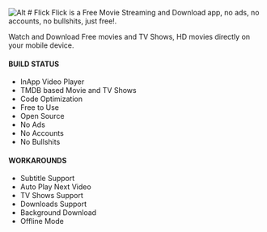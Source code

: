 ![Alt](https://github.com/wendale1231/Flickv2/raw/master/android/app/src/main/res/mipmap-hdpi/ic_launcher.png "Title") # Flick
Flick is a Free Movie Streaming and Download app, no ads, no accounts, no bullshits, just free!.

Watch and Download Free movies and TV Shows, HD movies directly on your mobile device.

#### BUILD STATUS ####

* InApp Video Player
* TMDB based Movie and TV Shows
* Code Optimization
* Free to Use
* Open Source
* No Ads
* No Accounts
* No Bullshits


#### WORKAROUNDS ####

* Subtitle Support
* Auto Play Next Video
* TV Shows Support
* Downloads Support
* Background Download
* Offline Mode
